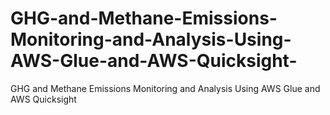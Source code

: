 # GHG-and-Methane-Emissions-Monitoring-and-Analysis-Using-AWS-Glue-and-AWS-Quicksight-
GHG and Methane Emissions Monitoring  and Analysis Using AWS Glue and AWS  Quicksight 
